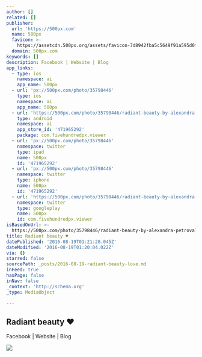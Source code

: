 ```yaml
---
author: []
related: []
publisher:
  url: 'https://500px.com'
  name: 500px
  favicon: >-
    https://assetcdn.500px.org/assets/favicon-7d8942fba5c5649f91a595d0fc749c83.ico
  domain: 500px.com
keywords: []
description: Facebook | Website | Blog
app_links:
  - type: ios
    namespace: ai
    app_name: 500px
  - url: 'px://500px.com/photo/35798446'
    type: ios
    namespace: ai
    app_name: 500px
  - url: 'https://500px.com/photo/35798446/radiant-beauty-by-alexandra-petrova'
    type: android
    namespace: ai
    app_store_id: '471965292'
    package: com.fivehundredpx.viewer
  - url: 'px://500px.com/photo/35798446'
    namespace: twitter
    type: ipad
    name: 500px
    id: '471965292'
  - url: 'px://500px.com/photo/35798446'
    namespace: twitter
    type: iphone
    name: 500px
    id: '471965292'
  - url: 'https://500px.com/photo/35798446/radiant-beauty-by-alexandra-petrova'
    namespace: twitter
    type: googleplay
    name: 500px
    id: com.fivehundredpx.viewer
isBasedOnUrl: >-
  https://500px.com/photo/35798446/radiant-beauty-by-alexandra-petrova?ctx_page=2&from=user&user_id=37505
title: Radiant beauty ♥
datePublished: '2016-08-19T01:21:28.045Z'
dateModified: '2016-08-19T01:20:04.022Z'
via: {}
starred: false
sourcePath: _posts/2016-08-19-radiant-beauty-love.md
inFeed: true
hasPage: false
inNav: false
_context: 'http://schema.org'
_type: MediaObject

---
```

<article style=""><h1>Radiant beauty ♥</h1><p>Facebook | Website | Blog</p><img src="https://drscdn.500px.org/photo/35798446/q%3D80_m%3D2000/c7a93565c6515b1595f89902f53bcb6c" /></article>